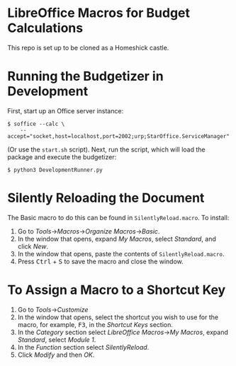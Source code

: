 # LibreOffice Macros for Budget Calculations

This repo is set up to be cloned as a Homeshick castle.

# Running the Budgetizer in Development

First, start up an Office server instance:

```
$ soffice --calc \
    --accept="socket,host=localhost,port=2002;urp;StarOffice.ServiceManager"
```

(Or use the `start.sh` script). Next, run the script, which will load the
package and execute the budgetizer:

```
$ python3 DevelopmentRunner.py
```

# Silently Reloading the Document

The Basic macro to do this can be found in `SilentlyReload.macro`. To install:

1. Go to _Tools_->_Macros_->_Organize Macros_->_Basic_.
2. In the window that opens, expand _My Macros_, select _Standard_,
   and click _New_.
3. In the window that opens, paste the contents of
   `SilentlyReload.macro`.
4. Press <kbd>Ctrl</kbd> + <kbd>S</kbd> to save the macro and close
   the window.

# To Assign a Macro to a Shortcut Key

1. Go to _Tools_->_Customize_
2. In the window that opens, select the shortcut you wish to use for
   the macro, for example, <kbd>F3</kbd>, in the _Shortcut Keys_
   section.
3. In the _Category_ section select _LibreOffice Macros_->_My Macros_,
   expand _Standard_, select _Module 1_.
4. In the _Function_ section select _SilentlyReload_.
5. Click _Modify_ and then _OK_.
